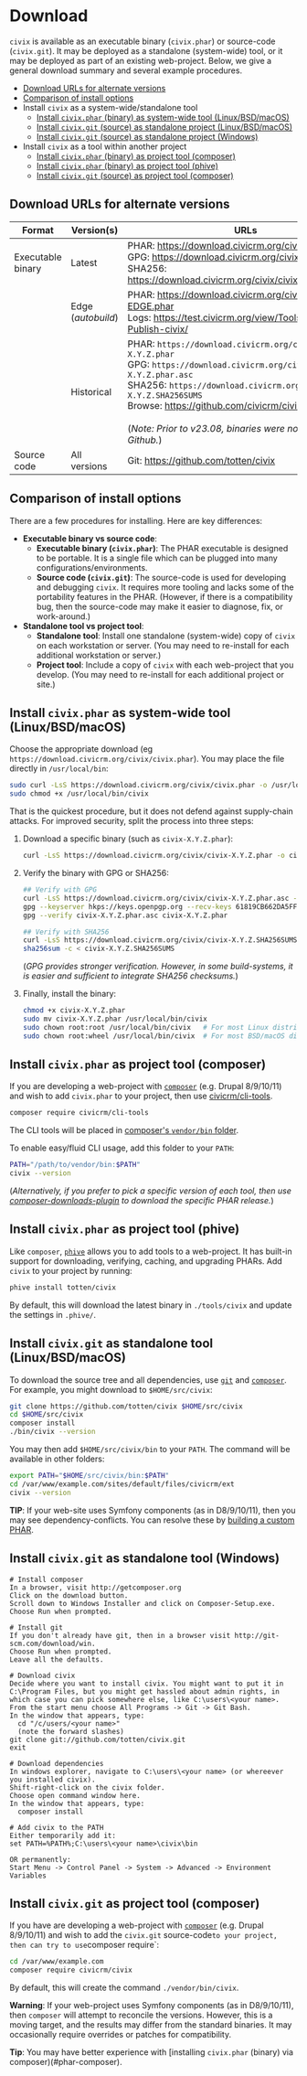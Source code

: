 # Download

<!-- The instructions for `cv` and `civix` are nearly identical. Consider updating them in tandem. -->

`civix` is available as an executable binary (`civix.phar`) or source-code (`civix.git`).  It may be deployed as a standalone (system-wide) tool, or it may be deployed as part of an
existing web-project. Below, we give a general download summary and several example procedures.

* [Download URLs for alternate versions](#urls)
* [Comparison of install options](#comparison)
* Install `civix` as a system-wide/standalone tool
    * [Install `civix.phar` (binary) as system-wide tool (Linux/BSD/macOS)](#phar-unix)
    * [Install `civix.git` (source) as standalone project (Linux/BSD/macOS)](#src-unix)
    * [Install `civix.git` (source) as standalone project (Windows)](#src-win)
* Install `civix` as a tool within another project
    * [Install `civix.phar` (binary) as project tool (composer)](#phar-composer)
    * [Install `civix.phar` (binary) as project tool (phive)](#phar-phive)
    * [Install `civix.git` (source) as project tool (composer)](#src-composer)

<a name="urls"></a>
## Download URLs for alternate versions

| Format            | Version(s)           | URLs |
| --                | --                   | --   |
| Executable binary | Latest               | PHAR: https://download.civicrm.org/civix/civix.phar<br/>GPG: https://download.civicrm.org/civix/civix.phar.asc<br/>SHA256: https://download.civicrm.org/civix/civix.SHA256SUMS |
|                   | Edge (*autobuild*)   | PHAR: https://download.civicrm.org/civix/civix-EDGE.phar<br/>Logs: https://test.civicrm.org/view/Tools/job/Tool-Publish-civix/ |
|                   | Historical           | PHAR: `https://download.civicrm.org/civix/civix-X.Y.Z.phar`<br/>GPG: `https://download.civicrm.org/civix/civix-X.Y.Z.phar.asc`<br/>SHA256: `https://download.civicrm.org/civix/civix-X.Y.Z.SHA256SUMS`<br/>Browse: https://github.com/civicrm/civix/releases/<br/><br/>(*Note: Prior to v23.08, binaries were not posted to Github.*) |
| Source code       | All versions         | Git: https://github.com/totten/civix |

<a name="comparison"></a>
## Comparison of install options

There are a few procedures for installing. Here are key differences:

* __Executable binary vs source code__:
    * __Executable binary (`civix.phar`)__: The PHAR executable is designed to be portable.  It is a single file which can be plugged into many
      configurations/environments.
    * __Source code (`civix.git`)__:  The source-code is used for developing and debugging `civix`.  It requires more tooling and lacks some of the portability
      features in the PHAR.  (However, if there is a compatibility bug, then the source-code may make it easier to diagnose, fix, or work-around.)
* __Standalone tool vs project tool__:
    * __Standalone tool__: Install one standalone (system-wide) copy of `civix` on each workstation or server. (You may need to re-install for each additional workstation or server.)
    * __Project tool__: Include a copy of `civix` with each web-project that you develop. (You may need to re-install for each additional project or site.)

<a name="phar-unix"></a>
## Install `civix.phar` as system-wide tool (Linux/BSD/macOS)

Choose the appropriate download (eg `https://download.civicrm.org/civix/civix.phar`). You may place the file directly in `/usr/local/bin`:

```bash
sudo curl -LsS https://download.civicrm.org/civix/civix.phar -o /usr/local/bin/civix
sudo chmod +x /usr/local/bin/civix
```

That is the quickest procedure, but it does not defend against supply-chain attacks. For improved security, split the process into three steps:

1. Download a specific binary (such as `civix-X.Y.Z.phar`):

    ```bash
    curl -LsS https://download.civicrm.org/civix/civix-X.Y.Z.phar -o civix-X.Y.Z.phar
    ```

2. Verify the binary with GPG or SHA256:

    ```bash
    ## Verify with GPG
    curl -LsS https://download.civicrm.org/civix/civix-X.Y.Z.phar.asc -o civix-X.Y.Z.phar.asc
    gpg --keyserver hkps://keys.openpgp.org --recv-keys 61819CB662DA5FFF79183EF83801D1B07A1E75CB
    gpg --verify civix-X.Y.Z.phar.asc civix-X.Y.Z.phar

    ## Verify with SHA256
    curl -LsS https://download.civicrm.org/civix/civix-X.Y.Z.SHA256SUMS -o civix-X.Y.Z.SHA256SUMS
    sha256sum -c < civix-X.Y.Z.SHA256SUMS
    ```

    (*GPG provides stronger verification. However, in some build-systems, it is easier and sufficient to integrate SHA256 checksums.*)

3. Finally, install the binary:

    ```bash
    chmod +x civix-X.Y.Z.phar
    sudo mv civix-X.Y.Z.phar /usr/local/bin/civix
    sudo chown root:root /usr/local/bin/civix   # For most Linux distributions
    sudo chown root:wheel /usr/local/bin/civix  # For most BSD/macOS distributions
    ```

<a name="phar-composer"></a>
## Install `civix.phar` as project tool (composer)

If you are developing a web-project with [`composer`](https://getcomposer.org) (e.g.  Drupal 8/9/10/11) and wish to add `civix.phar` to your project,
then use [civicrm/cli-tools](https://github.com/totten/civicrm-cli-tools).

```bash
composer require civicrm/cli-tools
```

The CLI tools will be placed in [composer's `vendor/bin` folder](https://getcomposer.org/doc/articles/vendor-binaries.md).

To enable easy/fluid CLI usage, add this folder to your `PATH`:

```bash
PATH="/path/to/vendor/bin:$PATH"
civix --version
```

(*Alternatively, if you prefer to pick a specific version of each tool, then use [composer-downloads-plugin](https://github.com/civicrm/composer-downloads-plugin)
to download the specific PHAR release.*)

<a name="phar-phive"></a>
## Install `civix.phar` as project tool (phive)

Like `composer`, [`phive`](https://phar.io/) allows you to add tools to a web-project. It has built-in support
for downloading, verifying, caching, and upgrading PHARs. Add `civix` to your project by running:

```bash
phive install totten/civix
```

By default, this will download the latest binary in `./tools/civix` and update the settings in `.phive/`.

<a name="src-unix"></a>
## Install `civix.git` as standalone tool (Linux/BSD/macOS)

To download the source tree and all dependencies, use [`git`](https://git-scm.com) and [`composer`](https://getcomposer.org/).
For example, you might download to `$HOME/src/civix`:

```bash
git clone https://github.com/totten/civix $HOME/src/civix
cd $HOME/src/civix
composer install
./bin/civix --version
```

You may then add `$HOME/src/civix/bin` to your `PATH`. The command will be available in other folders:

```bash
export PATH="$HOME/src/civix/bin:$PATH"
cd /var/www/example.com/sites/default/files/civicrm/ext
civix --version
```

__TIP__: If your web-site uses Symfony components (as in D8/9/10/11), then you may see dependency-conflicts. You can resolve these by [building a custom PHAR](develop.md).

<a name="src-win"></a>
## Install `civix.git` as standalone tool (Windows)

```
# Install composer
In a browser, visit http://getcomposer.org
Click on the download button.
Scroll down to Windows Installer and click on Composer-Setup.exe.
Choose Run when prompted.

# Install git
If you don't already have git, then in a browser visit http://git-scm.com/download/win.
Choose Run when prompted.
Leave all the defaults.

# Download civix
Decide where you want to install civix. You might want to put it in C:\Program Files, but you might get hassled about admin rights, in which case you can pick somewhere else, like C:\users\<your name>.
From the start menu choose All Programs -> Git -> Git Bash.
In the window that appears, type:
  cd "/c/users/<your name>"
  (note the forward slashes)
git clone git://github.com/totten/civix.git
exit

# Download dependencies
In windows explorer, navigate to C:\users\<your name> (or whereever you installed civix).
Shift-right-click on the civix folder.
Choose open command window here.
In the window that appears, type:
  composer install

# Add civix to the PATH
Either temporarily add it:
set PATH=%PATH%;C:\users\<your name>\civix\bin

OR permanently:
Start Menu -> Control Panel -> System -> Advanced -> Environment Variables
```

<a name="src-composer"></a>
## Install `civix.git` as project tool (composer)

If you have are developing a web-project with [`composer`](https://getcomposer.org) (e.g.  Drupal 8/9/10/11) and wish to add the `civix.git` source-code` to your project,
then can try to use `composer require`:

```bash
cd /var/www/example.com
composer require civicrm/civix
```

By default, this will create the command `./vendor/bin/civix`.

__Warning__: If your web-project uses Symfony components (as in D8/9/10/11), then `composer` will attempt to reconcile the versions.  However, this is a
moving target, and the results may differ from the standard binaries.  It may occasionally require overrides or patches for compatibility.

__Tip__: You may have better experience with [installing `civix.phar` (binary) via composer)(#phar-composer).
